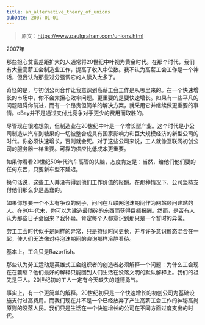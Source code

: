 ```yaml
---
title: an_alternative_theory_of_unions
pubDate: 2007-01-01
---
```


> 原文：https://www.paulgraham.com/unions.html 

            
2007年

那些担心贫富差距扩大的人通常将20世纪中叶视为黄金时代。在那个时代，我们有大量高薪工会制造业工作，提高了收入中位数。我不认为高薪工会工作是一个神话，但我认为那些过分强调它的人读入太多了。

奇怪的是，与初创公司合作让我意识到高薪工会工作是从哪里来的。在一个快速增长的市场中，你不会太担心效率问题。更重要的是要快速增长。如果有一些平凡的问题阻碍你前进，而有一个昂贵但简单的解决方案，就采用它并继续做更重要的事情。eBay并不是通过支付比竞争对手更少的费用而取胜的。

尽管现在很难想象，但制造业在20世纪中叶是一个增长型产业。这个时代是小公司制造从汽车到糖果的一切被整合成具有国家影响力和巨大规模经济的新型公司的时代。你必须快速增长，否则就会死。对于这些公司来说，工人就像互联网初创公司的服务器一样重要。可靠的供应比低成本更重要。

如果你看看20世纪50年代汽车高管的头脑，态度肯定是：当然，给他们他们要的任何东西，只要新车型不延迟。

换句话说，这些工人并没有得到他们工作价值的报酬。在那种情况下，公司坚持支付他们那么少是愚蠢的。

如果你想要一个不太有争议的例子，问问在互联网泡沫期间作为网站顾问建站的人。在90年代末，你可以为建造最琐碎的东西而获得巨额报酬。然而，是否有人认为那些日子会回来？我怀疑。肯定每个人都意识到那只是一个暂时的异常。

劳工工会时代似乎是同样的异常，只是持续时间更长，并与许多意识形态混合在一起，使人们无法像对待泡沫期间的咨询那样冷静看待。

基本上，工会只是Razorfish。

那些认为劳工运动是英雄式工会组织者的创造者必须解释一个问题：为什么工会现在在萎缩？他们最好的解释只能回到人们生活在没落文明的默认解释上。我们的祖先是巨人。20世纪初的工人一定有今天缺失的道德勇气。

事实上，有一个更简单的解释。20世纪初只是一个快速增长的初创公司为基础设施支付过高费用。而我们现在并不是一个已经放弃了产生高薪工会工作的神秘高尚原则的没落人民。我们只是生活在一个快速增长的公司在不同方面过度支出的时代。
